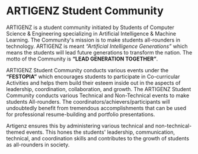 # ARTIGENZ Student Community

ARTIGENZ is a student community initiated by Students of Computer Science & Engineering specializing in  Artificial Intelligence & Machine Learning. The Community's mission is to make students all-rounders in technology. ARTIGENZ is meant *“Artificial Intelligence Generations”*  which means the students will lead future generations to transform the nation. The motto of the Community is **“LEAD GENERATION TOGETHER”**.

ARTIGENZ Student Community conducts various events under the **“FESTOPIA”** which encourages students to participate in Co-curricular Activities and helps them build their esteem inside out in the aspects of leadership, coordination, collaboration, and growth. The ARTIGENZ Student Community conducts various Technical and Non-Technical events to make students All-rounders. The coordinators/achievers/participants will undoubtedly benefit from tremendous accomplishments that can be used for professional resume-building and portfolio presentations.

Artigenz ensures this by administering various technical and non-technical-themed events. This hones the students' leadership, communication, technical, and coordination skills and contributes to the growth of students as all-rounders in society.


<!--  ![LOGO](https://github.com/liet-csm/artigenz-terms/blob/main/LOGO/logo-no-BG.png)   -->
